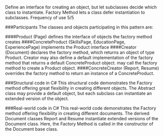 Define an interface for creating an object, but let subclasses decide which class to instantiate. Factory Method lets a class defer instantiation to subclasses.
Frequency of use 5/5

###Participants
The classes and objects participating in this pattern are:

####Product  (Page)
defines the interface of objects the factory method creates
####ConcreteProduct  (SkillsPage, EducationPage, ExperiencePage)
implements the Product interface
####Creator  (Document)
declares the factory method, which returns an object of type Product. Creator may also define a default implementation of the factory method that returns a default ConcreteProduct object.
may call the factory method to create a Product object.
####ConcreteCreator  (Report, Resume)
overrides the factory method to return an instance of a ConcreteProduct.

###Structural code in C#
This structural code demonstrates the Factory method offering great flexibility in creating different objects. The Abstract class may provide a default object, but each subclass can instantiate an extended version of the object.

###Real-world code in C#
This real-world code demonstrates the Factory method offering flexibility in creating different documents. The derived Document classes Report and Resume instantiate extended versions of the Document class. Here, the Factory Method is called in the constructor of the Document base class.
